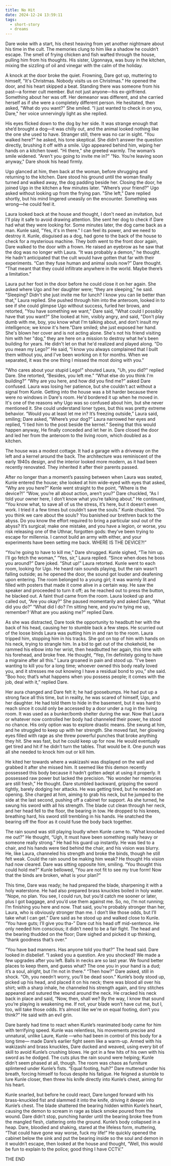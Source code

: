 ```yaml
---
title: No Hit
date: 2024-12-24 13:59:11
tags:
  - short-story
  - dreams
---
```


Dare woke with a start, his chest heaving from yet another nightmare about his time in the cult. The memories clung to him like a shadow he couldn’t escape. The smell of frying chicken and fish wafted through the house, pulling him from his thoughts. His sister, Ugonnaya, was busy in the kitchen, mixing the sizzling of oil and vinegar with the calm of the holiday.

A knock at the door broke the quiet. Frowning, Dare got up, muttering to himself, "It's Christmas. Nobody visits us on Christmas." He opened the door, and his heart skipped a beat. Standing there was someone from his past—a former cult member. But not just anyone—his ex-girlfriend. Something about her was off. Her demeanor was different, and she carried herself as if she were a completely different person. He hesitated, then asked, "What do you want?" She smiled. "I just wanted to check in on you, Dare," her voice unnervingly light as she replied.

His eyes flicked down to the dog by her side. It was strange enough that she’d brought a dog—it was chilly out, and the animal looked nothing like the one she used to have. Stranger still, there was no car in sight. "You walked here?" he asked, his tone skeptical. She didn’t answer the question directly, brushing it off with a smile. Ugo appeared behind him, wiping her hands on a kitchen towel. "Hi there," she greeted warmly. The woman’s smile widened. "Aren’t you going to invite me in?" "No. You’re leaving soon anyway," Dare shook his head firmly.

Ugo glanced at him, then back at the woman, before shrugging and returning to the kitchen. Dare stood his ground until the woman finally turned and walked away, the dog padding beside her. Closing the door, he joined Ugo in the kitchen a few minutes later. "Where’s your friend?" Ugo asked without looking up from the frying pan. "She left," Dare replied shortly, but his mind lingered uneasily on the encounter. Something was wrong—he could feel it.

Laura looked back at the house and thought, I don't need an invitation, but I'll play it safe to avoid drawing attention. She sent her dog to check if Dare had what they were looking for. Some minutes later, the dog came back as a man. Kunle said, "Yes, it's in there." I can feel its power, and we need to destroy it. Kunle, disguised as a dog, had gone to the back of the house to check for a mysterious machine. They both went to the front door again, Dare walked to the door with a frown. He raised an eyebrow as he saw that the dog was no longer with Laura. “It was probably a demon,” he thought. He hadn't anticipated that the cult would have gotten that far with their experiments. “Can they fuse human and animal souls now?” Dare thought. “That meant that they could infiltrate anywhere in the world. Maybe there’s a limitation.”

Laura put her foot in the door before he could close it on her again. She asked where Ugo and her daughter were; “they are sleeping," he said. "Sleeping? Didn't she just invite me for lunch? I know you can lie better than that," Laura replied. She pushed through him into the anteroom, looked in to see if she could glimpse Ugo without success, furled her brows, and retorted, "You have something we want," Dare said, "What could I possibly have that you want?" She looked at him, visibly angry, and said, "Don't play dumb with me, boy, you know what I'm talking about, and don't insult my intelligence; we know it's here."Dare smiled; she just exposed her hand. She's blown her cover and is not acting alone. She's not his friend visiting him with her "dog," they are here on a mission to destroy what he's been building for years. He didn't let on that he'd realized and played along. "Do you mean my Lego?” He said, “I know you always complained that I built them without you, and I've been working on it for months. When we separated, it was the one thing I missed the most doing with you."

"Who cares about your stupid Lego!" shouted Laura, "Uh, you did?" replied Dare. She retorted, “Besides, you left me.” “What else do you think I'm building?” “Why are you here, and how did you find me?” asked Dare confused. Laura was losing her patience, but she couldn't act without a signal from Kunle. Getting into the house was a bit harder because there were no windows in Dare's room. He'd bordered it up when he moved in. It's one of the reasons why Ugo was so confused about him, but she never mentioned it. She could understand loner types, but this was pretty extreme behavior. “Would you at least let me in? It’s freezing outside,” Laura said, smiling; Dare asked, “Where’s your dog?” Laura narrowed her eyes and replied, “I tied him to the post beside the kernel.” Seeing that this would happen anyway, He finally conceded and let her in. Dare closed the door and led her from the anteroom to the living room, which doubled as a kitchen.

The house was a modest cottage. It had a garage with a driveway on the left and a kernel around the back. The architecture was reminiscent of the early 1940s design, and the interior looked more modern, as it had been recently renovated. They inherited it after their parents passed.

After no longer than a moment’s passing between when Laura was seated, Kunle entered the house; she looked at him wide-eyed with eyes that asked, “Why are you here?” Kenle went straight to the point, “Where is the device?!” “Wow, you’re all about action, aren’t you?” Dare chuckled, “As I told your owner here, I don’t know what you’re talking about.” He continued, “You know what, to save all of us the stress, it’s here, but it doesn’t even work. I tried it a few times but couldn’t save the souls.” Kunle chuckled. “Do you think we care about the souls? You banished our brethren back to the abyss. Do you know the effort required to bring a particular soul out of the abyss? It’s surgical; make one mistake, and you have a legion, or worse, you risk releasing one of the Uthnar, forgotten gods: they’ve been trying to escape for millennia. I cannot build an army with either, and your experiments have been setting me back. WHERE IS THE DEVICE?!”

“You’re going to have to kill me,” Dare shrugged. Kunle sighed, “Tie him up. I’ll go fetch the woman,” “Yes, sir,” Laura replied. “Since when does he boss you around?” Dare joked. “Shut up!” Laura retorted. Kunle went to each room, looking for Ugo. He heard rain sounds playing, but the rain wasn’t falling outside; as he opened the door, the sound got louder and deafening upon entering. The room belonged to a young girl; it was warmly lit and filled with posters that made it come alive in a certain way. He saw the speaker and proceeded to turn it off; as he reached out to press the button, he blacked out. A faint thud came from the room. Laura looked up and called out, “Are you okay?” She paused momentarily and asked Dare, “What did you do?” “What did I do? I’m sitting here, and you’re tying me up, remember? What are you asking me?” replied Dare.

As she was distracted, Dare took the opportunity to headbutt her with the back of his head, causing her to stumble back a few steps. He scurried out of the loose binds Laura was putting him in and ran to the room. Laura tripped him, stopping him in his tracks. She got on top of him with hands on his neck, trying to strangle him. In a bid to get out of the chokehold, he rammed his elbow into her wrist, then headbutted her again, this time with his forehead, and broke free. He thought, “Yep, I’m definitely going to have a migraine after all this.” Laura groaned in pain and stood up. “I’ve been wanting to kill you for a long time; whoever owned this body really loved you, and it stresses me out knowing I have a residual bond to you,” she said. “Boo hoo; that’s what happens when you possess people; it comes with the job, deal with it,” replied Dare.

Her aura changed and Dare felt it; he had goosebumps. He had put up a strong face all this time, but in reality, he was scared of himself, Ugo, and her daughter. He had told them to hide in the basement, but it was hard to reach since it could only be accessed by a door under a rug in the living room. It was used as a bunker/bomb shelter during the war. Now that Laura or whatever now controlled her body had channeled their power, he stood no chance. His only option was to explore drastic means. She swung at him, and he struggled to keep up with her strength. She moved fast, her glowing eyes filled with rage as she threw powerful punches that broke anything they hit. She was fast, but he could keep up for now. He would eventually get tired and hit if he didn’t turn the tables. That would be it. One punch was all she needed to knock him out or kill him.

He kited her towards where a wakizashi was displayed on the wall and grabbed it after she missed him. It seemed like this demon recently possessed this body because it hadn’t gotten adept at using it properly. It possessed raw power but lacked the precision. “No wonder her memories are still fresh,” He thought. Dare stumbled backward, gripping the sword tightly, barely dodging her attacks. He was getting tired, but he needed an opening. She charged at him, aiming to grab his neck, but he jumped to the side at the last second, pushing off a cabinet for support. As she turned, he swung his sword with all his strength. The blade cut clean through her neck, and her head fell to the floor, the bearing in tow. He dropped to his knees, breathing hard, his sword still trembling in his hands. He snatched the bearing off the floor as it could fuse the body back together.

The rain sound was still playing loudly when Kunle came to. “What knocked me out?” He thought, “Ugh, It must have been something really heavy or someone really strong.” He had his guard up instantly. He was tied to a chair, and his hands were tied behind the chair, and his vision was blurry. He, like Laura, channeled his strength and broke the binds, though he still felt weak. Could the rain sound be making him weak? He thought His vision had now cleared. Dare was sitting opposite him, smiling. “You thought this could hold me?” Kunle bellowed, “You are not fit to see my true form! Now that the binds are broken, what is your plan?”

This time, Dare was ready; he had prepared the blade, sharpening it with a holy waterstone. He had also prepared brass knuckles boiled in holy water. “Nope, no plan. You see, I could run, but you’d catch me sooner or later, plus I got baggage, and you’d use them against me. So, no, I’m not running; I’m finishing you here and now. That said, you’re probably stronger than her, Laura, who is obviously stronger than me. I don’t like those odds, but I’ll take what I can get.” Dare said as he stood up and walked close to Kunle. “You have guts; I’ll give you tha-” Dare cut his head off mid-sentence. He only needed him conscious; it didn’t need to be a fair fight. The head and the bearing thudded on the floor; Dare sighed and picked it up thinking, “thank goodness that’s over.”

“You have bad manners. Has anyone told you that?” The head said. Dare looked in disbelief. “I asked you a question. Are you shocked? We made a few upgrades after you left. Balls in necks are so last year. We found better places to keep them, and guess what? The one you in your hand is a dud; it’s a soul, alright, but I’m not in there.” “Then how?” Dare asked, still in shock. “Oh, you needn’t worry, you’ll be dead soon.” Kunle’s body stood up, picked up his head, and placed it on his neck; there was blood all over his shirt; with a sharp inhale, he channeled his strength again, and tiny stitches appeared and sutured the wound around the neck. He cracked his neck back in place and said, “Now, then, shall we? By the way, I know that sound you’re playing is weakening me. If not, your blade won’t have cut me, but I, too, will take those odds. It’s almost like we're on equal footing, don’t you think?” He said with an evil grin.

Dare barely had time to react when Kunle’s reanimated body came for him with terrifying speed. Kunle was relentless, his movements precise and unnatural, unlike Laure, Kunle —who had been in control of this body for a long time— made Dare’s earlier fight seem like a warm-up. Armed with his wakizashi and brass knuckles, Dare ducked and weaved, using every bit of skill to avoid Kunle’s crushing blows. He got in a few hits of his own with his sword as he dodged. The cuts plus the rain sound were helping; Kunle didn’t seem phased at all, though. The room was chaos as furniture splintered under Kunle’s fists. “Equal footing, huh?” Dare muttered under his breath, forcing himself to focus despite his fatigue. He feigned a stumble to lure Kunle closer, then threw his knife directly into Kunle’s chest, aiming for his heart.

Kunle snarled, but before he could react, Dare lunged forward with his brass-knuckled fist and slammed it into the knife, driving it deeper into Kunle’s chest. The blade shattered the bearing hidden within Kunle’s heart, causing the demon to scream in rage as black smoke poured from the wound. Dare didn’t stop, punching harder until the bearing broke free from the mangled flesh, clattering onto the ground. Kunle’s body collapsed in a heap. Dare, bloodied and shaking, stared at the lifeless form, muttering, “That could have gone way worse, fuck my life!” He quickly opened the cabinet below the sink and put the bearing inside so the soul and demon in it wouldn’t escape, then looked at the house and thought, “Well, this would be fun to explain to the police; good thing I have CCTV.”

THE END
